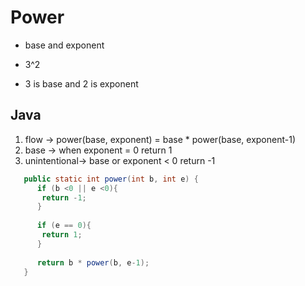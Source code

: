 # Power

 -  base and exponent 
   
 -  3^2
  
 -  3 is base and 2 is exponent


## Java 


1. flow -> power(base, exponent) = base * power(base, exponent-1)
1. base -> when exponent = 0 return 1
1. unintentional-> base or exponent < 0 return -1

```java
   public static int power(int b, int e) {
      if (b <0 || e <0){
       return -1;
      }
     
      if (e == 0){
       return 1;
      }
     
      return b * power(b, e-1);
   }
```
